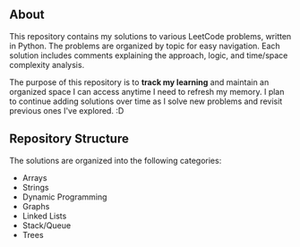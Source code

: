 ## About
This repository contains my solutions to various LeetCode problems, written in Python. The problems are organized by topic for easy navigation. Each solution includes comments explaining the approach, logic, and time/space complexity analysis.  

The purpose of this repository is to **track my learning** and maintain an organized space I can access anytime I need to refresh my memory. I plan to continue adding solutions over time as I solve new problems and revisit previous ones I've explored. :D

## Repository Structure
The solutions are organized into the following categories:

- Arrays
- Strings
- Dynamic Programming
- Graphs
- Linked Lists
- Stack/Queue
- Trees

